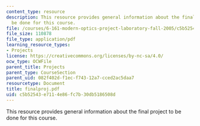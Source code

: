 ```yaml
---
content_type: resource
description: This resource provides general information about the final project to
  be done for this course.
file: /courses/6-161-modern-optics-project-laboratory-fall-2005/c5b52543e7114e86fc7b30db5186508d_finalproj.pdf
file_size: 110878
file_type: application/pdf
learning_resource_types:
- Projects
license: https://creativecommons.org/licenses/by-nc-sa/4.0/
ocw_type: OCWFile
parent_title: Projects
parent_type: CourseSection
parent_uid: 082f402d-f1ec-f743-12a7-cced2ac5daa7
resourcetype: Document
title: finalproj.pdf
uid: c5b52543-e711-4e86-fc7b-30db5186508d
---
```

This resource provides general information about the final project to be done for this course.